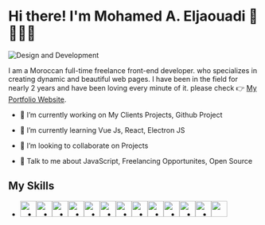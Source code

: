 # Hi there! I'm Mohamed A. Eljaouadi 👋 🧑🏻‍💻

![Design and Development](https://www2.0zz0.com/2021/11/16/22/178901555.jpg)

I am a Moroccan full-time freelance front-end developer. who specializes in creating dynamic and beautiful web pages. I have been in the field for nearly 2 years and have been loving every minute of it. please check  👉  [My Portfolio Website](http://eljaouadi.com).

- 🔭 I’m currently working on My Clients Projects, Github Project

- 🌱 I’m currently learning Vue Js, React, Electron JS

- 👯 I’m looking to collaborate on Projects

- 💬 Talk to me about JavaScript, Freelancing Opportunites, Open Source 

## My Skills

<ul style="display:flex;">
  <li><img width ='32px' src ='https://raw.githubusercontent.com/rahulbanerjee26/githubAboutMeGenerator/main/icons/html.svg'></li>
  <li><img width ='32px' src ='https://raw.githubusercontent.com/rahulbanerjee26/githubAboutMeGenerator/main/icons/css.svg'></li>
  <li><img width ='32px' src ='https://raw.githubusercontent.com/rahulbanerjee26/githubAboutMeGenerator/main/icons/javascript.svg'></li>
  <li><img width ='32px' src ='https://raw.githubusercontent.com/rahulbanerjee26/githubAboutMeGenerator/main/icons/sass.svg'></li>
  <li><img width ='32px' src ='https://raw.githubusercontent.com/rahulbanerjee26/githubAboutMeGenerator/main/icons/vuejs.svg'></li>
  <li><img width ='32px' src ='https://raw.githubusercontent.com/rahulbanerjee26/githubAboutMeGenerator/main/icons/php.svg'></li>
  <li><img width ='32px' src ='https://raw.githubusercontent.com/rahulbanerjee26/githubAboutMeGenerator/main/icons/mysql.svg'></li>
  <li><img width ='32px' src ='https://raw.githubusercontent.com/rahulbanerjee26/githubAboutMeGenerator/main/icons/git.svg'></li>
  <li><img width ='32px' src ='https://raw.githubusercontent.com/rahulbanerjee26/githubAboutMeGenerator/main/icons/github.svg'></li>
  <li><img width ='32px' src ='https://raw.githubusercontent.com/rahulbanerjee26/githubAboutMeGenerator/main/icons/npm.svg'></li>
  <li><img width ='32px' src ='https://raw.githubusercontent.com/rahulbanerjee26/githubAboutMeGenerator/main/icons/gulp.svg'></li>
  <li><img width ='32px' src ='https://raw.githubusercontent.com/rahulbanerjee26/githubAboutMeGenerator/main/icons/wordpress.svg'></li>
  <li><img width ='32px' src ='https://raw.githubusercontent.com/rahulbanerjee26/githubAboutMeGenerator/main/icons/xd.svg'></li>
</ul>





















